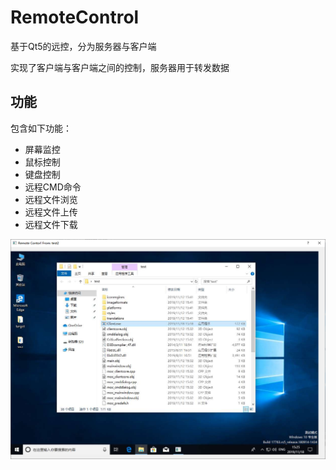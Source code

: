 # RemoteControl
基于Qt5的远控，分为服务器与客户端

实现了客户端与客户端之间的控制，服务器用于转发数据



## 功能

包含如下功能：

* 屏幕监控
* 鼠标控制
* 键盘控制
* 远程CMD命令
* 远程文件浏览
* 远程文件上传
* 远程文件下载



![image](https://github.com/l0yuee/RemoteControl/blob/master/img/1.png)

